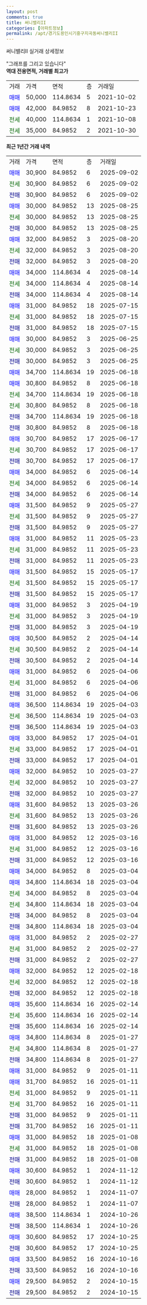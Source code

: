 ```yaml
---
layout: post
comments: true
title: 써니밸리II
categories: [아파트정보]
permalink: /apt/경기도용인시기흥구지곡동써니밸리II
---
```


써니밸리II 실거래 상세정보

<script type="text/javascript">
  google.charts.load('current', {'packages':['line', 'corechart']});
  google.charts.setOnLoadCallback(drawChart);

  function drawChart() {
    var data = new google.visualization.DataTable();
    data.addColumn('date', '거래일');
    data.addColumn('number', "매매");
    data.addColumn('number', "전세");
    data.addColumn('number', "전매");

    data.addRows([[new Date(Date.parse("2025-09-02")), 30900, null, null], [new Date(Date.parse("2025-09-02")), null, 30900, null], [new Date(Date.parse("2025-09-02")), null, null, 30900], [new Date(Date.parse("2025-08-25")), 30000, null, null], [new Date(Date.parse("2025-08-25")), null, 30000, null], [new Date(Date.parse("2025-08-25")), null, null, 30000], [new Date(Date.parse("2025-08-20")), 32000, null, null], [new Date(Date.parse("2025-08-20")), null, 32000, null], [new Date(Date.parse("2025-08-20")), null, null, 32000], [new Date(Date.parse("2025-08-14")), 34000, null, null], [new Date(Date.parse("2025-08-14")), null, 34000, null], [new Date(Date.parse("2025-08-14")), null, null, 34000], [new Date(Date.parse("2025-07-15")), 31000, null, null], [new Date(Date.parse("2025-07-15")), null, 31000, null], [new Date(Date.parse("2025-07-15")), null, null, 31000], [new Date(Date.parse("2025-06-25")), 30000, null, null], [new Date(Date.parse("2025-06-25")), null, 30000, null], [new Date(Date.parse("2025-06-25")), null, null, 30000], [new Date(Date.parse("2025-06-18")), 34700, null, null], [new Date(Date.parse("2025-06-18")), 30800, null, null], [new Date(Date.parse("2025-06-18")), null, 34700, null], [new Date(Date.parse("2025-06-18")), null, 30800, null], [new Date(Date.parse("2025-06-18")), null, null, 34700], [new Date(Date.parse("2025-06-18")), null, null, 30800], [new Date(Date.parse("2025-06-17")), 30700, null, null], [new Date(Date.parse("2025-06-17")), null, 30700, null], [new Date(Date.parse("2025-06-17")), null, null, 30700], [new Date(Date.parse("2025-06-14")), 34000, null, null], [new Date(Date.parse("2025-06-14")), null, 34000, null], [new Date(Date.parse("2025-06-14")), null, null, 34000], [new Date(Date.parse("2025-05-27")), 31500, null, null], [new Date(Date.parse("2025-05-27")), null, 31500, null], [new Date(Date.parse("2025-05-27")), null, null, 31500], [new Date(Date.parse("2025-05-23")), 31000, null, null], [new Date(Date.parse("2025-05-23")), null, 31000, null], [new Date(Date.parse("2025-05-23")), null, null, 31000], [new Date(Date.parse("2025-05-17")), 31500, null, null], [new Date(Date.parse("2025-05-17")), null, 31500, null], [new Date(Date.parse("2025-05-17")), null, null, 31500], [new Date(Date.parse("2025-04-19")), 31000, null, null], [new Date(Date.parse("2025-04-19")), null, 31000, null], [new Date(Date.parse("2025-04-19")), null, null, 31000], [new Date(Date.parse("2025-04-14")), 30500, null, null], [new Date(Date.parse("2025-04-14")), null, 30500, null], [new Date(Date.parse("2025-04-14")), null, null, 30500], [new Date(Date.parse("2025-04-06")), 31000, null, null], [new Date(Date.parse("2025-04-06")), null, 31000, null], [new Date(Date.parse("2025-04-06")), null, null, 31000], [new Date(Date.parse("2025-04-03")), 36500, null, null], [new Date(Date.parse("2025-04-03")), null, 36500, null], [new Date(Date.parse("2025-04-03")), null, null, 36500], [new Date(Date.parse("2025-04-01")), 33000, null, null], [new Date(Date.parse("2025-04-01")), null, 33000, null], [new Date(Date.parse("2025-04-01")), null, null, 33000], [new Date(Date.parse("2025-03-27")), 32000, null, null], [new Date(Date.parse("2025-03-27")), null, 32000, null], [new Date(Date.parse("2025-03-27")), null, null, 32000], [new Date(Date.parse("2025-03-26")), 31600, null, null], [new Date(Date.parse("2025-03-26")), null, 31600, null], [new Date(Date.parse("2025-03-26")), null, null, 31600], [new Date(Date.parse("2025-03-16")), 31000, null, null], [new Date(Date.parse("2025-03-16")), null, 31000, null], [new Date(Date.parse("2025-03-16")), null, null, 31000], [new Date(Date.parse("2025-03-04")), 34000, null, null], [new Date(Date.parse("2025-03-04")), 34800, null, null], [new Date(Date.parse("2025-03-04")), null, 34000, null], [new Date(Date.parse("2025-03-04")), null, 34800, null], [new Date(Date.parse("2025-03-04")), null, null, 34000], [new Date(Date.parse("2025-03-04")), null, null, 34800], [new Date(Date.parse("2025-02-27")), 31000, null, null], [new Date(Date.parse("2025-02-27")), null, 31000, null], [new Date(Date.parse("2025-02-27")), null, null, 31000], [new Date(Date.parse("2025-02-18")), 32000, null, null], [new Date(Date.parse("2025-02-18")), null, 32000, null], [new Date(Date.parse("2025-02-18")), null, null, 32000], [new Date(Date.parse("2025-02-14")), 35600, null, null], [new Date(Date.parse("2025-02-14")), null, 35600, null], [new Date(Date.parse("2025-02-14")), null, null, 35600], [new Date(Date.parse("2025-01-27")), 34800, null, null], [new Date(Date.parse("2025-01-27")), null, 34800, null], [new Date(Date.parse("2025-01-27")), null, null, 34800], [new Date(Date.parse("2025-01-11")), 31000, null, null], [new Date(Date.parse("2025-01-11")), 31700, null, null], [new Date(Date.parse("2025-01-11")), null, 31000, null], [new Date(Date.parse("2025-01-11")), null, 31700, null], [new Date(Date.parse("2025-01-11")), null, null, 31000], [new Date(Date.parse("2025-01-11")), null, null, 31700], [new Date(Date.parse("2025-01-08")), 31000, null, null], [new Date(Date.parse("2025-01-08")), null, 31000, null], [new Date(Date.parse("2025-01-08")), null, null, 31000], [new Date(Date.parse("2024-11-12")), 30600, null, null], [new Date(Date.parse("2024-11-12")), null, null, 30600], [new Date(Date.parse("2024-11-07")), 28000, null, null], [new Date(Date.parse("2024-11-07")), null, null, 28000], [new Date(Date.parse("2024-10-26")), 38500, null, null], [new Date(Date.parse("2024-10-26")), null, null, 38500], [new Date(Date.parse("2024-10-25")), 30600, null, null], [new Date(Date.parse("2024-10-25")), null, null, 30600], [new Date(Date.parse("2024-10-16")), 33500, null, null], [new Date(Date.parse("2024-10-16")), null, null, 33500], [new Date(Date.parse("2024-10-15")), 29500, null, null], [new Date(Date.parse("2024-10-15")), null, null, 29500]]);

    var options = {
      hAxis: {
        format: 'yyyy/MM/dd'
      },    
      lineWidth: 0,
      pointsVisible: true,    
      title: '최근 1년간 유형별 실거래가 분포',
      legend: { position: 'bottom' }
    };

    var formatter = new google.visualization.NumberFormat({pattern:'###,###'} );
    formatter.format(data, 1);
    formatter.format(data, 2);
    
    setTimeout(function() {
        var chart = new google.visualization.LineChart(document.getElementById('columnchart_material'));
        chart.draw(data, (options));
        document.getElementById('loading').style.display = 'none';
    }, 200);
  }
</script>


<div id="loading" style="z-index:20; display: block; margin-left: 0px">"그래프를 그리고 있습니다"</div>
<div id="columnchart_material" style="width: 95%; margin-left: 0px; display: block"></div>
<!-- contents start -->
<b>역대 전용면적, 거래별 최고가</b>
<table class="sortable">
    <tr>
      <td>거래</td>
      <td>가격</td>
      <td>면적</td>
      <td>층</td>
      <td>거래일</td>
    </tr>
        <tr>
          <td><a style="color: blue">매매</a></td>
          <td>50,000</td>
          <td>114.8634</td>
          <td>5</td>
          <td>2021-10-02</td>
        </tr>            <tr>
          <td><a style="color: blue">매매</a></td>
          <td>42,000</td>
          <td>84.9852</td>
          <td>8</td>
          <td>2021-10-23</td>
        </tr>        
        <tr>
              <td><a style="color: darkgreen">전세</a></td>
              <td>40,000</td>
              <td>114.8634</td>
              <td>1</td>
              <td>2021-10-08</td>
            </tr>            <tr>
              <td><a style="color: darkgreen">전세</a></td>
              <td>35,000</td>
              <td>84.9852</td>
              <td>2</td>
              <td>2021-10-30</td>
            </tr>        
    
</table>

<b>최근 1년간 거래 내역</b>

<table class="sortable">
    <tr>
      <td>거래</td>
      <td>가격</td>
      <td>면적</td>
      <td>층</td>
      <td>거래일</td>
    </tr>
    <tr>
      <td><a style="color: blue">매매</a></td>
      <td>30,900</td>
      <td>84.9852</td>
      <td>6</td>
      <td>2025-09-02</td>
    </tr>          <tr>
      <td><a style="color: darkgreen">전세</a></td>
      <td>30,900</td>
      <td>84.9852</td>
      <td>6</td>
      <td>2025-09-02</td>
    </tr>          <tr>
      <td><a style="color: darkblue">전매</a></td>
      <td>30,900</td>
      <td>84.9852</td>
      <td>6</td>
      <td>2025-09-02</td>
    </tr>          <tr>
      <td><a style="color: blue">매매</a></td>
      <td>30,000</td>
      <td>84.9852</td>
      <td>13</td>
      <td>2025-08-25</td>
    </tr>          <tr>
      <td><a style="color: darkgreen">전세</a></td>
      <td>30,000</td>
      <td>84.9852</td>
      <td>13</td>
      <td>2025-08-25</td>
    </tr>          <tr>
      <td><a style="color: darkblue">전매</a></td>
      <td>30,000</td>
      <td>84.9852</td>
      <td>13</td>
      <td>2025-08-25</td>
    </tr>          <tr>
      <td><a style="color: blue">매매</a></td>
      <td>32,000</td>
      <td>84.9852</td>
      <td>3</td>
      <td>2025-08-20</td>
    </tr>          <tr>
      <td><a style="color: darkgreen">전세</a></td>
      <td>32,000</td>
      <td>84.9852</td>
      <td>3</td>
      <td>2025-08-20</td>
    </tr>          <tr>
      <td><a style="color: darkblue">전매</a></td>
      <td>32,000</td>
      <td>84.9852</td>
      <td>3</td>
      <td>2025-08-20</td>
    </tr>          <tr>
      <td><a style="color: blue">매매</a></td>
      <td>34,000</td>
      <td>114.8634</td>
      <td>4</td>
      <td>2025-08-14</td>
    </tr>          <tr>
      <td><a style="color: darkgreen">전세</a></td>
      <td>34,000</td>
      <td>114.8634</td>
      <td>4</td>
      <td>2025-08-14</td>
    </tr>          <tr>
      <td><a style="color: darkblue">전매</a></td>
      <td>34,000</td>
      <td>114.8634</td>
      <td>4</td>
      <td>2025-08-14</td>
    </tr>          <tr>
      <td><a style="color: blue">매매</a></td>
      <td>31,000</td>
      <td>84.9852</td>
      <td>18</td>
      <td>2025-07-15</td>
    </tr>          <tr>
      <td><a style="color: darkgreen">전세</a></td>
      <td>31,000</td>
      <td>84.9852</td>
      <td>18</td>
      <td>2025-07-15</td>
    </tr>          <tr>
      <td><a style="color: darkblue">전매</a></td>
      <td>31,000</td>
      <td>84.9852</td>
      <td>18</td>
      <td>2025-07-15</td>
    </tr>          <tr>
      <td><a style="color: blue">매매</a></td>
      <td>30,000</td>
      <td>84.9852</td>
      <td>3</td>
      <td>2025-06-25</td>
    </tr>          <tr>
      <td><a style="color: darkgreen">전세</a></td>
      <td>30,000</td>
      <td>84.9852</td>
      <td>3</td>
      <td>2025-06-25</td>
    </tr>          <tr>
      <td><a style="color: darkblue">전매</a></td>
      <td>30,000</td>
      <td>84.9852</td>
      <td>3</td>
      <td>2025-06-25</td>
    </tr>          <tr>
      <td><a style="color: blue">매매</a></td>
      <td>34,700</td>
      <td>114.8634</td>
      <td>19</td>
      <td>2025-06-18</td>
    </tr>          <tr>
      <td><a style="color: blue">매매</a></td>
      <td>30,800</td>
      <td>84.9852</td>
      <td>8</td>
      <td>2025-06-18</td>
    </tr>          <tr>
      <td><a style="color: darkgreen">전세</a></td>
      <td>34,700</td>
      <td>114.8634</td>
      <td>19</td>
      <td>2025-06-18</td>
    </tr>          <tr>
      <td><a style="color: darkgreen">전세</a></td>
      <td>30,800</td>
      <td>84.9852</td>
      <td>8</td>
      <td>2025-06-18</td>
    </tr>          <tr>
      <td><a style="color: darkblue">전매</a></td>
      <td>34,700</td>
      <td>114.8634</td>
      <td>19</td>
      <td>2025-06-18</td>
    </tr>          <tr>
      <td><a style="color: darkblue">전매</a></td>
      <td>30,800</td>
      <td>84.9852</td>
      <td>8</td>
      <td>2025-06-18</td>
    </tr>          <tr>
      <td><a style="color: blue">매매</a></td>
      <td>30,700</td>
      <td>84.9852</td>
      <td>17</td>
      <td>2025-06-17</td>
    </tr>          <tr>
      <td><a style="color: darkgreen">전세</a></td>
      <td>30,700</td>
      <td>84.9852</td>
      <td>17</td>
      <td>2025-06-17</td>
    </tr>          <tr>
      <td><a style="color: darkblue">전매</a></td>
      <td>30,700</td>
      <td>84.9852</td>
      <td>17</td>
      <td>2025-06-17</td>
    </tr>          <tr>
      <td><a style="color: blue">매매</a></td>
      <td>34,000</td>
      <td>84.9852</td>
      <td>6</td>
      <td>2025-06-14</td>
    </tr>          <tr>
      <td><a style="color: darkgreen">전세</a></td>
      <td>34,000</td>
      <td>84.9852</td>
      <td>6</td>
      <td>2025-06-14</td>
    </tr>          <tr>
      <td><a style="color: darkblue">전매</a></td>
      <td>34,000</td>
      <td>84.9852</td>
      <td>6</td>
      <td>2025-06-14</td>
    </tr>          <tr>
      <td><a style="color: blue">매매</a></td>
      <td>31,500</td>
      <td>84.9852</td>
      <td>9</td>
      <td>2025-05-27</td>
    </tr>          <tr>
      <td><a style="color: darkgreen">전세</a></td>
      <td>31,500</td>
      <td>84.9852</td>
      <td>9</td>
      <td>2025-05-27</td>
    </tr>          <tr>
      <td><a style="color: darkblue">전매</a></td>
      <td>31,500</td>
      <td>84.9852</td>
      <td>9</td>
      <td>2025-05-27</td>
    </tr>          <tr>
      <td><a style="color: blue">매매</a></td>
      <td>31,000</td>
      <td>84.9852</td>
      <td>11</td>
      <td>2025-05-23</td>
    </tr>          <tr>
      <td><a style="color: darkgreen">전세</a></td>
      <td>31,000</td>
      <td>84.9852</td>
      <td>11</td>
      <td>2025-05-23</td>
    </tr>          <tr>
      <td><a style="color: darkblue">전매</a></td>
      <td>31,000</td>
      <td>84.9852</td>
      <td>11</td>
      <td>2025-05-23</td>
    </tr>          <tr>
      <td><a style="color: blue">매매</a></td>
      <td>31,500</td>
      <td>84.9852</td>
      <td>15</td>
      <td>2025-05-17</td>
    </tr>          <tr>
      <td><a style="color: darkgreen">전세</a></td>
      <td>31,500</td>
      <td>84.9852</td>
      <td>15</td>
      <td>2025-05-17</td>
    </tr>          <tr>
      <td><a style="color: darkblue">전매</a></td>
      <td>31,500</td>
      <td>84.9852</td>
      <td>15</td>
      <td>2025-05-17</td>
    </tr>          <tr>
      <td><a style="color: blue">매매</a></td>
      <td>31,000</td>
      <td>84.9852</td>
      <td>3</td>
      <td>2025-04-19</td>
    </tr>          <tr>
      <td><a style="color: darkgreen">전세</a></td>
      <td>31,000</td>
      <td>84.9852</td>
      <td>3</td>
      <td>2025-04-19</td>
    </tr>          <tr>
      <td><a style="color: darkblue">전매</a></td>
      <td>31,000</td>
      <td>84.9852</td>
      <td>3</td>
      <td>2025-04-19</td>
    </tr>          <tr>
      <td><a style="color: blue">매매</a></td>
      <td>30,500</td>
      <td>84.9852</td>
      <td>2</td>
      <td>2025-04-14</td>
    </tr>          <tr>
      <td><a style="color: darkgreen">전세</a></td>
      <td>30,500</td>
      <td>84.9852</td>
      <td>2</td>
      <td>2025-04-14</td>
    </tr>          <tr>
      <td><a style="color: darkblue">전매</a></td>
      <td>30,500</td>
      <td>84.9852</td>
      <td>2</td>
      <td>2025-04-14</td>
    </tr>          <tr>
      <td><a style="color: blue">매매</a></td>
      <td>31,000</td>
      <td>84.9852</td>
      <td>6</td>
      <td>2025-04-06</td>
    </tr>          <tr>
      <td><a style="color: darkgreen">전세</a></td>
      <td>31,000</td>
      <td>84.9852</td>
      <td>6</td>
      <td>2025-04-06</td>
    </tr>          <tr>
      <td><a style="color: darkblue">전매</a></td>
      <td>31,000</td>
      <td>84.9852</td>
      <td>6</td>
      <td>2025-04-06</td>
    </tr>          <tr>
      <td><a style="color: blue">매매</a></td>
      <td>36,500</td>
      <td>114.8634</td>
      <td>19</td>
      <td>2025-04-03</td>
    </tr>          <tr>
      <td><a style="color: darkgreen">전세</a></td>
      <td>36,500</td>
      <td>114.8634</td>
      <td>19</td>
      <td>2025-04-03</td>
    </tr>          <tr>
      <td><a style="color: darkblue">전매</a></td>
      <td>36,500</td>
      <td>114.8634</td>
      <td>19</td>
      <td>2025-04-03</td>
    </tr>          <tr>
      <td><a style="color: blue">매매</a></td>
      <td>33,000</td>
      <td>84.9852</td>
      <td>17</td>
      <td>2025-04-01</td>
    </tr>          <tr>
      <td><a style="color: darkgreen">전세</a></td>
      <td>33,000</td>
      <td>84.9852</td>
      <td>17</td>
      <td>2025-04-01</td>
    </tr>          <tr>
      <td><a style="color: darkblue">전매</a></td>
      <td>33,000</td>
      <td>84.9852</td>
      <td>17</td>
      <td>2025-04-01</td>
    </tr>          <tr>
      <td><a style="color: blue">매매</a></td>
      <td>32,000</td>
      <td>84.9852</td>
      <td>10</td>
      <td>2025-03-27</td>
    </tr>          <tr>
      <td><a style="color: darkgreen">전세</a></td>
      <td>32,000</td>
      <td>84.9852</td>
      <td>10</td>
      <td>2025-03-27</td>
    </tr>          <tr>
      <td><a style="color: darkblue">전매</a></td>
      <td>32,000</td>
      <td>84.9852</td>
      <td>10</td>
      <td>2025-03-27</td>
    </tr>          <tr>
      <td><a style="color: blue">매매</a></td>
      <td>31,600</td>
      <td>84.9852</td>
      <td>13</td>
      <td>2025-03-26</td>
    </tr>          <tr>
      <td><a style="color: darkgreen">전세</a></td>
      <td>31,600</td>
      <td>84.9852</td>
      <td>13</td>
      <td>2025-03-26</td>
    </tr>          <tr>
      <td><a style="color: darkblue">전매</a></td>
      <td>31,600</td>
      <td>84.9852</td>
      <td>13</td>
      <td>2025-03-26</td>
    </tr>          <tr>
      <td><a style="color: blue">매매</a></td>
      <td>31,000</td>
      <td>84.9852</td>
      <td>12</td>
      <td>2025-03-16</td>
    </tr>          <tr>
      <td><a style="color: darkgreen">전세</a></td>
      <td>31,000</td>
      <td>84.9852</td>
      <td>12</td>
      <td>2025-03-16</td>
    </tr>          <tr>
      <td><a style="color: darkblue">전매</a></td>
      <td>31,000</td>
      <td>84.9852</td>
      <td>12</td>
      <td>2025-03-16</td>
    </tr>          <tr>
      <td><a style="color: blue">매매</a></td>
      <td>34,000</td>
      <td>84.9852</td>
      <td>8</td>
      <td>2025-03-04</td>
    </tr>          <tr>
      <td><a style="color: blue">매매</a></td>
      <td>34,800</td>
      <td>114.8634</td>
      <td>18</td>
      <td>2025-03-04</td>
    </tr>          <tr>
      <td><a style="color: darkgreen">전세</a></td>
      <td>34,000</td>
      <td>84.9852</td>
      <td>8</td>
      <td>2025-03-04</td>
    </tr>          <tr>
      <td><a style="color: darkgreen">전세</a></td>
      <td>34,800</td>
      <td>114.8634</td>
      <td>18</td>
      <td>2025-03-04</td>
    </tr>          <tr>
      <td><a style="color: darkblue">전매</a></td>
      <td>34,000</td>
      <td>84.9852</td>
      <td>8</td>
      <td>2025-03-04</td>
    </tr>          <tr>
      <td><a style="color: darkblue">전매</a></td>
      <td>34,800</td>
      <td>114.8634</td>
      <td>18</td>
      <td>2025-03-04</td>
    </tr>          <tr>
      <td><a style="color: blue">매매</a></td>
      <td>31,000</td>
      <td>84.9852</td>
      <td>2</td>
      <td>2025-02-27</td>
    </tr>          <tr>
      <td><a style="color: darkgreen">전세</a></td>
      <td>31,000</td>
      <td>84.9852</td>
      <td>2</td>
      <td>2025-02-27</td>
    </tr>          <tr>
      <td><a style="color: darkblue">전매</a></td>
      <td>31,000</td>
      <td>84.9852</td>
      <td>2</td>
      <td>2025-02-27</td>
    </tr>          <tr>
      <td><a style="color: blue">매매</a></td>
      <td>32,000</td>
      <td>84.9852</td>
      <td>12</td>
      <td>2025-02-18</td>
    </tr>          <tr>
      <td><a style="color: darkgreen">전세</a></td>
      <td>32,000</td>
      <td>84.9852</td>
      <td>12</td>
      <td>2025-02-18</td>
    </tr>          <tr>
      <td><a style="color: darkblue">전매</a></td>
      <td>32,000</td>
      <td>84.9852</td>
      <td>12</td>
      <td>2025-02-18</td>
    </tr>          <tr>
      <td><a style="color: blue">매매</a></td>
      <td>35,600</td>
      <td>114.8634</td>
      <td>16</td>
      <td>2025-02-14</td>
    </tr>          <tr>
      <td><a style="color: darkgreen">전세</a></td>
      <td>35,600</td>
      <td>114.8634</td>
      <td>16</td>
      <td>2025-02-14</td>
    </tr>          <tr>
      <td><a style="color: darkblue">전매</a></td>
      <td>35,600</td>
      <td>114.8634</td>
      <td>16</td>
      <td>2025-02-14</td>
    </tr>          <tr>
      <td><a style="color: blue">매매</a></td>
      <td>34,800</td>
      <td>114.8634</td>
      <td>8</td>
      <td>2025-01-27</td>
    </tr>          <tr>
      <td><a style="color: darkgreen">전세</a></td>
      <td>34,800</td>
      <td>114.8634</td>
      <td>8</td>
      <td>2025-01-27</td>
    </tr>          <tr>
      <td><a style="color: darkblue">전매</a></td>
      <td>34,800</td>
      <td>114.8634</td>
      <td>8</td>
      <td>2025-01-27</td>
    </tr>          <tr>
      <td><a style="color: blue">매매</a></td>
      <td>31,000</td>
      <td>84.9852</td>
      <td>9</td>
      <td>2025-01-11</td>
    </tr>          <tr>
      <td><a style="color: blue">매매</a></td>
      <td>31,700</td>
      <td>84.9852</td>
      <td>16</td>
      <td>2025-01-11</td>
    </tr>          <tr>
      <td><a style="color: darkgreen">전세</a></td>
      <td>31,000</td>
      <td>84.9852</td>
      <td>9</td>
      <td>2025-01-11</td>
    </tr>          <tr>
      <td><a style="color: darkgreen">전세</a></td>
      <td>31,700</td>
      <td>84.9852</td>
      <td>16</td>
      <td>2025-01-11</td>
    </tr>          <tr>
      <td><a style="color: darkblue">전매</a></td>
      <td>31,000</td>
      <td>84.9852</td>
      <td>9</td>
      <td>2025-01-11</td>
    </tr>          <tr>
      <td><a style="color: darkblue">전매</a></td>
      <td>31,700</td>
      <td>84.9852</td>
      <td>16</td>
      <td>2025-01-11</td>
    </tr>          <tr>
      <td><a style="color: blue">매매</a></td>
      <td>31,000</td>
      <td>84.9852</td>
      <td>18</td>
      <td>2025-01-08</td>
    </tr>          <tr>
      <td><a style="color: darkgreen">전세</a></td>
      <td>31,000</td>
      <td>84.9852</td>
      <td>18</td>
      <td>2025-01-08</td>
    </tr>          <tr>
      <td><a style="color: darkblue">전매</a></td>
      <td>31,000</td>
      <td>84.9852</td>
      <td>18</td>
      <td>2025-01-08</td>
    </tr>          <tr>
      <td><a style="color: blue">매매</a></td>
      <td>30,600</td>
      <td>84.9852</td>
      <td>1</td>
      <td>2024-11-12</td>
    </tr>          <tr>
      <td><a style="color: darkblue">전매</a></td>
      <td>30,600</td>
      <td>84.9852</td>
      <td>1</td>
      <td>2024-11-12</td>
    </tr>          <tr>
      <td><a style="color: blue">매매</a></td>
      <td>28,000</td>
      <td>84.9852</td>
      <td>1</td>
      <td>2024-11-07</td>
    </tr>          <tr>
      <td><a style="color: darkblue">전매</a></td>
      <td>28,000</td>
      <td>84.9852</td>
      <td>1</td>
      <td>2024-11-07</td>
    </tr>          <tr>
      <td><a style="color: blue">매매</a></td>
      <td>38,500</td>
      <td>114.8634</td>
      <td>1</td>
      <td>2024-10-26</td>
    </tr>          <tr>
      <td><a style="color: darkblue">전매</a></td>
      <td>38,500</td>
      <td>114.8634</td>
      <td>1</td>
      <td>2024-10-26</td>
    </tr>          <tr>
      <td><a style="color: blue">매매</a></td>
      <td>30,600</td>
      <td>84.9852</td>
      <td>17</td>
      <td>2024-10-25</td>
    </tr>          <tr>
      <td><a style="color: darkblue">전매</a></td>
      <td>30,600</td>
      <td>84.9852</td>
      <td>17</td>
      <td>2024-10-25</td>
    </tr>          <tr>
      <td><a style="color: blue">매매</a></td>
      <td>33,500</td>
      <td>84.9852</td>
      <td>16</td>
      <td>2024-10-16</td>
    </tr>          <tr>
      <td><a style="color: darkblue">전매</a></td>
      <td>33,500</td>
      <td>84.9852</td>
      <td>16</td>
      <td>2024-10-16</td>
    </tr>          <tr>
      <td><a style="color: blue">매매</a></td>
      <td>29,500</td>
      <td>84.9852</td>
      <td>2</td>
      <td>2024-10-15</td>
    </tr>          <tr>
      <td><a style="color: darkblue">전매</a></td>
      <td>29,500</td>
      <td>84.9852</td>
      <td>2</td>
      <td>2024-10-15</td>
    </tr>      </table>
<!-- contents end -->    

